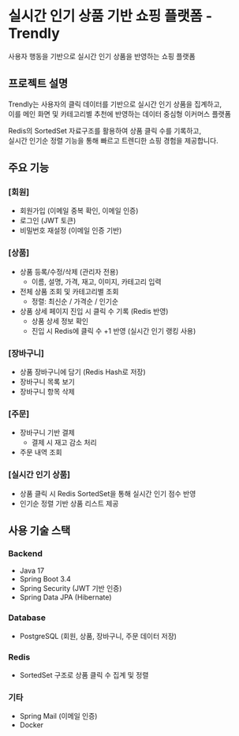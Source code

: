 # 실시간 인기 상품 기반 쇼핑 플랫폼 - Trendly

사용자 행동을 기반으로 실시간 인기 상품을 반영하는 쇼핑 플랫폼

## 프로젝트 설명

Trendly는 사용자의 클릭 데이터를 기반으로 실시간 인기 상품을 집계하고,  
이를 메인 화면 및 카테고리별 추천에 반영하는 데이터 중심형 이커머스 플랫폼

Redis의 SortedSet 자료구조를 활용하여 상품 클릭 수를 기록하고,  
실시간 인기순 정렬 기능을 통해 빠르고 트렌디한 쇼핑 경험을 제공합니다.

## 주요 기능

### [회원]
- 회원가입 (이메일 중복 확인, 이메일 인증) 
- 로그인 (JWT 토큰)
- 비밀번호 재설정 (이메일 인증 기반)

### [상품]
- 상품 등록/수정/삭제 (관리자 전용)
  - 이름, 설명, 가격, 재고, 이미지, 카테고리 입력 
- 전체 상품 조회 및 카테고리별 조회
  - 정렬: 최신순 / 가격순 / 인기순  
- 상품 상세 페이지 진입 시 클릭 수 기록 (Redis 반영)
  - 상품 상세 정보 확인
  - 진입 시 Redis에 클릭 수 +1 반영 (실시간 인기 랭킹 사용)

### [장바구니]
- 상품 장바구니에 담기 (Redis Hash로 저장)
- 장바구니 목록 보기
- 장바구니 항목 삭제

### [주문]
- 장바구니 기반 결제
  - 결제 시 재고 감소 처리
- 주문 내역 조회

### [실시간 인기 상품]
- 상품 클릭 시 Redis SortedSet을 통해 실시간 인기 점수 반영
- 인기순 정렬 기반 상품 리스트 제공

## 사용 기술 스택

### Backend
- Java 17
- Spring Boot 3.4
- Spring Security (JWT 기반 인증)
- Spring Data JPA (Hibernate)

### Database
- PostgreSQL (회원, 상품, 장바구니, 주문 데이터 저장)

### Redis
- SortedSet 구조로 상품 클릭 수 집계 및 정렬

### 기타
- Spring Mail (이메일 인증)
- Docker

